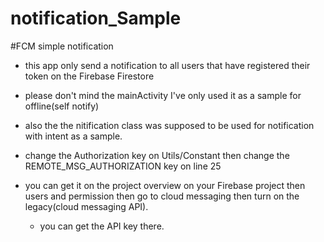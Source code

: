 # notification_Sample
#FCM simple notification

- this app only send a notification to all users that have registered their token on the Firebase Firestore
- please don't mind the mainActivity I've only used it as a sample for offline(self notify)
- also the the nitification class was supposed to be used for notification with intent as a sample.

- change the Authorization key on Utils/Constant then change the REMOTE_MSG_AUTHORIZATION key on line 25
- you can get it on the project overview on your Firebase project then users and permission then go to cloud messaging then
 turn on the legacy(cloud messaging API).
  - you can get the API key there.
